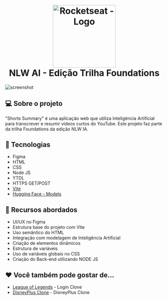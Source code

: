 <h1 align="center">
  <br>
  <a href="https://www.rocketseat.com.br" target="_blank"><img src="https://www.rocketseat.com.br/assets/logos/rocketseat.svg" alt="Rocketseat - Logo" width="200"></a>
  <br>
  NLW AI - Edição Trilha Foundations
  <br>
</h1>

<h4 align="center"></h4>

![screenshot](https://github.com/kaiawerb/nlw-ai/assets/30848004/548f493d-7122-4927-aa8e-cbc4a6ccc202)

## 💻 Sobre o projeto

<p>"Shorts Summary" é uma aplicação web que utiliza Inteligência Artificial para transcrever e resumir vídeos curtos do YouTube. Este projeto faz parte da trilha Foundations da edição NLW IA.</p>

## 🚀 Tecnologias

* Figma
* HTML
* CSS
* Node JS
* YTDL
* HTTPS GET/POST
* <a href="https://vitejs.dev" target="_blank">Vite</a>
* <a href="https://huggingface.co/models" target="_blank">Hugging Face - Models</a>

## 📔 Recursos abordados

* UI/UX no Figma
* Estrutura base do projeto com Vite
* Uso semântico do HTML
* Integração com modelagem de Inteligência Artificial
* Criação de elementos dinâmicos
* Estrutura de variáveis
* Uso de variáveis globais no CSS
* Criação do Back-end utilizando NODE JS

## ❤ Você também pode gostar de...

- [League of Legends](https://github.com/kaiawerb/leagueoflegends-login) - Login Clone
- [DisneyPlus Clone](https://github.com/kaiawerb/DisneyPlus) - DisneyPlus Clone
